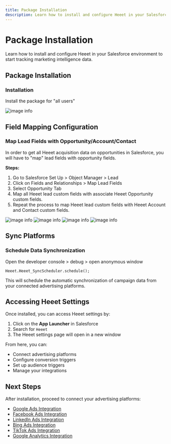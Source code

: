 ```yaml
---
title: Package Installation
description: Learn how to install and configure Heeet in your Salesforce environment to start tracking marketing intelligence data.
---
```


# Package Installation

Learn how to install and configure Heeet in your Salesforce environment to start tracking marketing intelligence data.

## Package Installation

### Installation

Install the package for "all users"

![image info](./images/package-installation.png)

## Field Mapping Configuration

### Map Lead Fields with Opportunity/Account/Contact

In order to get all Heeet acquisition data on opportunities in Salesforce, you will have to "map" lead fields with opportunity fields.

**Steps:**

1. Go to Salesforce Set Up > Object Manager > Lead
2. Click on Fields and Relationships > Map Lead Fields
3. Select Opportunity Tab
4. Map all Heeet lead custom fields with associate Heeet Opportunity custom fields.
5. Repeat the process to map Heeet lead custom fields with Heeet Account and Contact custom fields.

![image info](./images/map-a.png)
![image info](./images/map-b.png)
![image info](./images/map-c.png)
![image info](./images/map-d.png)

## Sync Platforms

### Schedule Data Synchronization

Open the developer console > debug > open anonymous window

```apex
Heeet.Heeet_SyncScheduler.schedule();
```

This will schedule the automatic synchronization of campaign data from your connected advertising platforms.

## Accessing Heeet Settings

Once installed, you can access Heeet settings by:

1. Click on the **App Launcher** in Salesforce
2. Search for `Heeet`
3. The Heeet settings page will open in a new window

From here, you can:
- Connect advertising platforms
- Configure conversion triggers
- Set up audience triggers
- Manage your integrations

## Next Steps

After installation, proceed to connect your advertising platforms:

- [Google Ads Integration](/salesforce/google-ads)
- [Facebook Ads Integration](/salesforce/facebook-ads)
- [LinkedIn Ads Integration](/salesforce/linkedin-ads)
- [Bing Ads Integration](/salesforce/bing-ads)
- [TikTok Ads Integration](/salesforce/tiktok-ads)
- [Google Analytics Integration](/salesforce/google-analytics) 